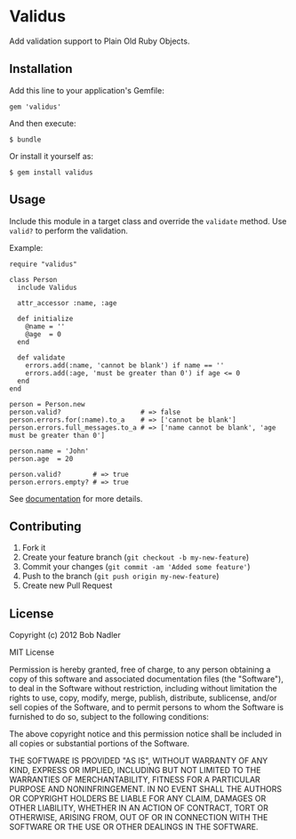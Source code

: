 # Validus

Add validation support to Plain Old Ruby Objects.

## Installation

Add this line to your application's Gemfile:

    gem 'validus'

And then execute:

    $ bundle

Or install it yourself as:

    $ gem install validus

## Usage

Include this module in a target class and override the `validate` method. Use
`valid?` to perform the validation.

Example:

    require "validus"

    class Person
      include Validus

      attr_accessor :name, :age

      def initialize
        @name = ''
        @age  = 0
      end

      def validate
        errors.add(:name, 'cannot be blank') if name == ''
        errors.add(:age, 'must be greater than 0') if age <= 0
      end
    end

    person = Person.new
    person.valid?                    # => false
    person.errors.for(:name).to_a    # => ['cannot be blank']
    person.errors.full_messages.to_a # => ['name cannot be blank', 'age must be greater than 0']

    person.name = 'John'
    person.age  = 20

    person.valid?        # => true
    person.errors.empty? # => true

See [documentation](http://www.rubydoc.info/github/bnadlerjr/validus/frames) for more details.

## Contributing

1. Fork it
2. Create your feature branch (`git checkout -b my-new-feature`)
3. Commit your changes (`git commit -am 'Added some feature'`)
4. Push to the branch (`git push origin my-new-feature`)
5. Create new Pull Request

## License

Copyright (c) 2012 Bob Nadler

MIT License

Permission is hereby granted, free of charge, to any person obtaining
a copy of this software and associated documentation files (the
"Software"), to deal in the Software without restriction, including
without limitation the rights to use, copy, modify, merge, publish,
distribute, sublicense, and/or sell copies of the Software, and to
permit persons to whom the Software is furnished to do so, subject to
the following conditions:

The above copyright notice and this permission notice shall be
included in all copies or substantial portions of the Software.

THE SOFTWARE IS PROVIDED "AS IS", WITHOUT WARRANTY OF ANY KIND,
EXPRESS OR IMPLIED, INCLUDING BUT NOT LIMITED TO THE WARRANTIES OF
MERCHANTABILITY, FITNESS FOR A PARTICULAR PURPOSE AND
NONINFRINGEMENT. IN NO EVENT SHALL THE AUTHORS OR COPYRIGHT HOLDERS BE
LIABLE FOR ANY CLAIM, DAMAGES OR OTHER LIABILITY, WHETHER IN AN ACTION
OF CONTRACT, TORT OR OTHERWISE, ARISING FROM, OUT OF OR IN CONNECTION
WITH THE SOFTWARE OR THE USE OR OTHER DEALINGS IN THE SOFTWARE.
